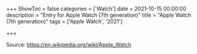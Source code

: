 +++
ShowToc = false
categories = ['Watch']
date = 2021-10-15 00:00:00
description = "Entry for Apple Watch (7th generation)"
title = "Apple Watch (7th generation)"
tags = ['Apple Watch', '2021']

+++

Source: https://en.wikipedia.org/wiki/Apple_Watch

